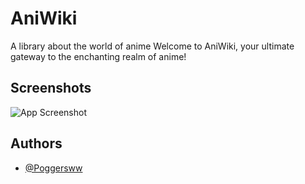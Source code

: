 
# AniWiki
A library about the world of anime
Welcome to AniWiki, your ultimate gateway to the enchanting realm of anime! 


## Screenshots

![App Screenshot](https://i.ibb.co/0MJMkMF/Opera-Snapshot-2024-01-13-215750-127-0-0-1.png)


## Authors

- [@Poggersww](https://github.com/Poggersww)

